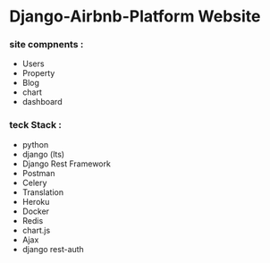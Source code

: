 # Django-Airbnb-Platform Website
### site compnents :
  - Users
  - Property
  - Blog
  - chart
  - dashboard

### teck Stack :

  - python
  - django (lts)
  - Django Rest Framework
  - Postman
  - Celery
  - Translation
  - Heroku
  - Docker
  - Redis
  - chart.js
  - Ajax
  - django rest-auth



 

